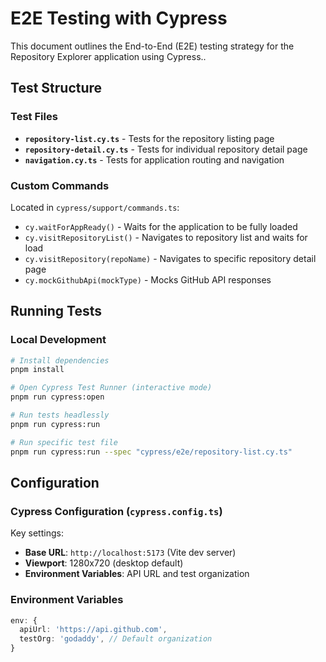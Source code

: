 # E2E Testing with Cypress

This document outlines the End-to-End (E2E) testing strategy for the Repository Explorer application using Cypress..

## Test Structure

### Test Files

- **`repository-list.cy.ts`** - Tests for the repository listing page
- **`repository-detail.cy.ts`** - Tests for individual repository detail page
- **`navigation.cy.ts`** - Tests for application routing and navigation

### Custom Commands

Located in `cypress/support/commands.ts`:

- `cy.waitForAppReady()` - Waits for the application to be fully loaded
- `cy.visitRepositoryList()` - Navigates to repository list and waits for load
- `cy.visitRepository(repoName)` - Navigates to specific repository detail page
- `cy.mockGithubApi(mockType)` - Mocks GitHub API responses

## Running Tests

### Local Development

```bash
# Install dependencies
pnpm install

# Open Cypress Test Runner (interactive mode)
pnpm run cypress:open

# Run tests headlessly
pnpm run cypress:run

# Run specific test file
pnpm run cypress:run --spec "cypress/e2e/repository-list.cy.ts"
```

## Configuration

### Cypress Configuration (`cypress.config.ts`)

Key settings:

- **Base URL**: `http://localhost:5173` (Vite dev server)
- **Viewport**: 1280x720 (desktop default)
- **Environment Variables**: API URL and test organization

### Environment Variables

```typescript
env: {
  apiUrl: 'https://api.github.com',
  testOrg: 'godaddy', // Default organization
}
```

